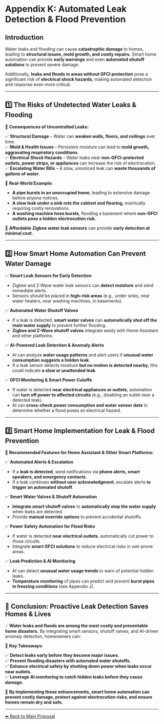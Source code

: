 # **Appendix K: Automated Leak Detection & Flood Prevention**

## **Introduction**
Water leaks and flooding can cause **catastrophic damage** to homes, leading to **structural issues, mold growth, and costly repairs.** Smart home automation can provide **early warnings** and even **automated shutoff solutions** to prevent severe damage.

Additionally, **leaks and floods in areas without GFCI protection** pose a significant risk of **electrical shock hazards**, making automated detection and response even more critical.

---

## **1️⃣ The Risks of Undetected Water Leaks & Flooding**

🚨 **Consequences of Uncontrolled Leaks:**  

✅ **Structural Damage** – Water can **weaken walls, floors, and ceilings** over time.  
✅ **Mold & Health Issues** – Persistent moisture can lead to **mold growth, aggravating respiratory conditions.**  
✅ **Electrical Shock Hazards** – Water leaks near **non-GFCI-protected outlets, power strips, or appliances** can increase the risk of electrocution.  
✅ **Escalating Water Bills** – A slow, unnoticed leak can **waste thousands of gallons of water.**

📌 **Real-World Example:**  

- **A pipe bursts in an unoccupied home**, leading to extensive damage before anyone notices.
- **A slow leak under a sink rots the cabinet and flooring**, eventually requiring costly renovations.
- **A washing machine hose bursts**, flooding a basement where **non-GFCI outlets pose a hidden electrocution risk.**

🔹 **Affordable Zigbee water leak sensors** can provide **early detection at minimal cost.**

---

## **2️⃣ How Smart Home Automation Can Prevent Water Damage**

✅ **Smart Leak Sensors for Early Detection**  
- Zigbee and Z-Wave water leak sensors can **detect moisture** and send immediate alerts.  
- Sensors should be placed in **high-risk areas** (e.g., under sinks, near water heaters, near washing machines, in basements).  

✅ **Automated Water Shutoff Valves**  
- If a leak is detected, **smart water valves** can **automatically shut off the main water supply** to prevent further flooding.  
- **Zigbee and Z-Wave shutoff valves** integrate easily with Home Assistant and other platforms.

✅ **AI-Powered Leak Detection & Anomaly Alerts**  
- AI can analyze **water usage patterns** and alert users if **unusual water consumption suggests a hidden leak.**  
- If a leak sensor detects moisture **but no motion is detected nearby**, this could indicate **a slow or unattended leak**.  

✅ **GFCI Monitoring & Smart Power Cutoffs**  
- If water is detected **near electrical appliances or outlets**, automation can **turn off power to affected circuits** (e.g., disabling an outlet near a detected leak).  
- AI can **cross-check power consumption and water sensor data** to determine whether a flood poses an electrical hazard.

---

## **3️⃣ Smart Home Implementation for Leak & Flood Prevention**

🚀 **Recommended Features for Home Assistant & Other Smart Platforms:**

✅ **Automated Alerts & Escalation**  
- If a **leak is detected**, send notifications via **phone alerts, smart speakers, and emergency contacts**.  
- If a leak continues **without user acknowledgment**, escalate alerts **to trigger an automated shutoff**.  

✅ **Smart Water Valves & Shutoff Automation**  
- **Integrate smart shutoff valves** to **automatically stop the water supply** when leaks are detected.  
- Provide **manual override options** to prevent accidental shutoffs.  

✅ **Power Safety Automation for Flood Risks**  
- If water is detected **near electrical outlets**, automatically cut power to those circuits.  
- Integrate **smart GFCI solutions** to reduce electrical risks in wet-prone areas.  

✅ **Leak Prediction & AI Monitoring**  
- AI can detect **unusual water usage trends** to warn of potential hidden leaks.  
- **Temperature monitoring** of pipes can predict and prevent **burst pipes in freezing conditions** (see Appendix J).  

---

## **🚀 Conclusion: Proactive Leak Detection Saves Homes & Lives**

💡 **Water leaks and floods are among the most costly and preventable home disasters.** By integrating smart sensors, shutoff valves, and AI-driven anomaly detection, homeowners can:

🚨 **Key Takeaways:**  

✅ **Detect leaks early before they become major issues.**  
✅ **Prevent flooding disasters with automated water shutoffs.**  
✅ **Enhance electrical safety by shutting down power when leaks occur near outlets.**  
✅ **Leverage AI monitoring to catch hidden leaks before they cause damage.**  

🔹 **By implementing these enhancements, smart home automation can prevent costly damage, protect against electrocution risks, and ensure homes remain dry and safe.**

---

[⬅ Back to Main Proposal](README.md)
